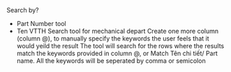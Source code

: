 Search by?
+ Part Number tool
+ Ten VTTH
Search tool for mechanical depart
Create one more column (column @), to manually specify the keywords the user feels that it would yeild the result
The tool will search for the rows where the results match the keywords provided in column @, or Match Tên chi tiết/ Part name.
All the keywords will be seperated by comma or semicolon

